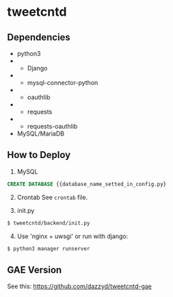# tweetcntd

## Dependencies
* python3
* - Django
* - mysql-connector-python
* - oauthlib
* - requests
* - requests-oauthlib
* MySQL/MariaDB

## How to Deploy
1. MySQL
```sql
CREATE DATABASE {{database_name_setted_in_config.py}
```

2. Crontab
See `crontab` file.

3. init.py
```bash
$ tweetcntd/backend/init.py
```

4. Use 'nginx + uwsgi' or run with django:
```bash
$ python3 manager runserver
```

## GAE Version
See this: https://github.com/dazzyd/tweetcntd-gae
